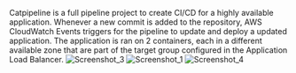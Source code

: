 Catpipeline is a full pipeline project to create CI/CD for a highly available application. Whenever a new commit is added to the repository, AWS CloudWatch Events triggers for the pipeline to update and deploy a updated application. The application is ran on 2 containers, each in a different available zone that are part of the target group configured in the Application Load Balancer.
![Screenshot_3](https://user-images.githubusercontent.com/109190196/214722186-f116269e-0e78-4bb2-9471-b3315a3c516c.jpg)
![Screenshot_1](https://user-images.githubusercontent.com/109190196/214722239-0c3f5a3c-adb8-46f6-8a98-1eeb53ad8199.jpg)
![Screenshot_4](https://user-images.githubusercontent.com/109190196/214722253-271f5204-4a22-4882-b2ec-23182a4f6a43.jpg)
